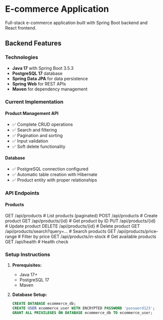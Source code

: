 # E-commerce Application

Full-stack e-commerce application built with Spring Boot backend and React frontend.

## Backend Features

### Technologies
- **Java 17** with Spring Boot 3.5.3
- **PostgreSQL 17** database
- **Spring Data JPA** for data persistence
- **Spring Web** for REST APIs
- **Maven** for dependency management

### Current Implementation

#### Product Management API
- ✅ Complete CRUD operations
- ✅ Search and filtering
- ✅ Pagination and sorting
- ✅ Input validation
- ✅ Soft delete functionality

#### Database
- ✅ PostgreSQL connection configured
- ✅ Automatic table creation with Hibernate
- ✅ Product entity with proper relationships

### API Endpoints

#### Products

GET    /api/products                    # List products (paginated)
POST   /api/products                    # Create product
GET    /api/products/{id}               # Get product by ID
PUT    /api/products/{id}               # Update product
DELETE /api/products/{id}               # Delete product
GET    /api/products/search?query=...   # Search products
GET    /api/products/price-range        # Filter by price
GET    /api/products/in-stock           # Get available products
GET    /api/health                      # Health check

### Setup Instructions

1. **Prerequisites:**
    - Java 17+
    - PostgreSQL 17
    - Maven

2. **Database Setup:**
   ```sql
   CREATE DATABASE ecommerce_db;
   CREATE USER ecommerce_user WITH ENCRYPTED PASSWORD 'password123';
   GRANT ALL PRIVILEGES ON DATABASE ecommerce_db TO ecommerce_user;